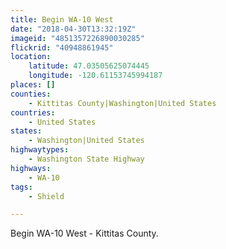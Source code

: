 ```yaml
---
title: Begin WA-10 West
date: "2018-04-30T13:32:19Z"
imageid: "4851357226890030285"
flickrid: "40948861945"
location:
    latitude: 47.03505625074445
    longitude: -120.61153745994187
places: []
counties:
    - Kittitas County|Washington|United States
countries:
    - United States
states:
    - Washington|United States
highwaytypes:
    - Washington State Highway
highways:
    - WA-10
tags:
    - Shield

---
```

Begin WA-10 West - Kittitas County.